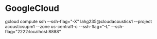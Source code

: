 # GoogleCloud

gcloud compute ssh --ssh-flag="-X" lahg235@cloudacoustics1 --project acousticsupm1 --zone us-central1-c --ssh-flag="-L" --ssh-flag="2222:localhost:8888“
